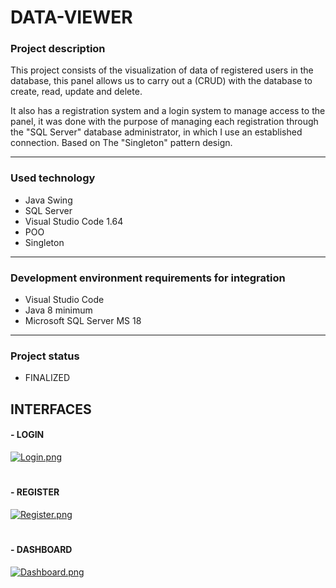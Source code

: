 # **DATA-VIEWER**

### **Project description**

This project consists of the visualization of data of registered users in the database, this panel allows us to carry out a (CRUD) with the database to create, read, update and delete.

It also has a registration system and a login system to manage access to the panel, it was done with the purpose of managing each registration through the "SQL Server" database administrator, in which I use an established connection. Based on The "Singleton" pattern design.

-----------------------------------------

### **Used technology**

- Java Swing
- SQL Server
- Visual Studio Code 1.64
- POO
- Singleton

-----------------------------------------

### **Development environment requirements for integration**

- Visual Studio Code
- Java 8 minimum
- Microsoft SQL Server MS 18

-----------------------------------------

### **Project status**

- FINALIZED

 ## INTERFACES ##
 
#### **- LOGIN**

[![Login.png](https://i.postimg.cc/PxGRkWkY/Login.png)](https://postimg.cc/McDD7jHp)

#

#### **- REGISTER**

[![Register.png](https://i.postimg.cc/1tpYR89T/Register.png)](https://postimg.cc/N9jxpf27)

#

#### **- DASHBOARD**

[![Dashboard.png](https://i.postimg.cc/g0LT5M1G/Dashboard.png)](https://postimg.cc/rdcjR98H)

